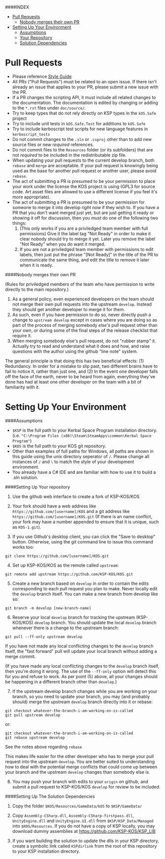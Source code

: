 ####INDEX
* [Pull Requests](#pull-requests)
  * [Nobody merges their own PR](#nobody-merges-their-own-pr)
* [Setting Up Your Environment](#setting-up-your-environment)
  * [Assumptions](#assumptions)
  * [Your Repository](#setting-up-your-repository)
  * [Solution Dependencies](#setting-up-the-solution-dependencies)

Pull Requests
=============

* Please reference [Style Guide](STYLEGUIDE.md)
* All PRs ("Pull Requests") must be related to an open issue.  If there isn't already
  an issue that applies to your PR, please submit a new issue with the PR.
* If a PR changes the scripting API, it must include all related changes to the documentation.
  The documentation is edited by changing or adding to the `*.rst` files under `doc/source/`.
* Try to keep types that do not rely directly on KSP types in the `kOS.Safe` project
* Try to include unit tests in `kOS.Safe.Test` for additions to `kOS.Safe`
* Try to include kerboscript test scripts for new language features in `kerboscript_tests`
* Do not commit changes to the `.sln` or `.csproj` other than to add new source
  files or new *required* references.
* Do not commit files to the `Resources` folder (or its subfolders) that are not
  *required* to be included in the redistributable zip file.
* When updating your pull requests to the current develop branch, both `rebase`
  and `merge` are acceptable.  If your pull request is knowingly being used as
  the base for another pull request or another user, please avoid `rebase`.
* The act of submitting a PR is presumed to be your permission to place your
  work under the license the KOS project is using (GPL3 for source code.
  Art asset files are allowed to use a different license if you feel it's more
  appropriate).
* The act of submitting a PR is presumed to be your permission for someone to
  merge it into develop *right now* if they wish to.  If you have a PR that you
  don't want merged just yet, but are just getting it ready or showing it off
  for discussion, then you *must* do one of the following two things:
  1. (This only works if you are a priviledged team member with full permissions)
     Give it the label tag "Not Ready" in order to make it clear nobody should
     try to merge it yet.  Later you remove the label "Not Ready" when you do
     want it merged.
  2. If you are not a priviledged team member with permissions to edit labels,
     then just put the phrase "[Not Ready]" in the title of the PR to
     communicate the same thing, and edit the title to remove it later when
     it is ready.

####Nobody merges their own PR

(Rules for priviledged members of the team who have permission to
write directly to the main repository.)

1. As a general policy, even experienced developers on the team should not
   merge their own pull requests into the upstream `develop`.  Instead they
   should get another developer to merge it for them.
2. As such, even if you have permission to do so, never directly push a
   change to `upstream develop` except in cases where you are doing so as
   part of the process of merging somebody *else's* pull request other than
   your own, or during some of the final steps of the release checklist
   that require it.
3. When merging somebody else's pull request, do not "rubber stamp" it.  Actually
   try to read and understand what it does and how, and raise questions with
   the author using the github "line note" system.

The general principle is that doing this has two beneficial effects:  (1) Redundancy.
In order for a mistake to slip past, two different brains have to fail to notice it,
rather than just one, and (2) In the event one developer falls off the face of
the earth, never to be heard from again, everything they've done has had at least
one other developer on the team with a bit of familiarity with it.


Setting Up Your Environment
===========================
####Assumptions
* `$KSP` is the full path to your Kerbal Space Program installation directory.
  (i.e. `"C:\Program Files (x86)\Steam\SteamApps\common\Kerbal Space Program"`)
* `$KOS` is the full path to your KOS git repository.
* Other than examples of full paths for Windows, all paths are shown in this
  guide using the unix directory seperator of `/`.  Please change all instances
  of `/` and `\` to match the style of your development environment.
* You already have a C# IDE and are familiar with how to use it to build a
  .sln solution.

####Setting Up Your repository
1. Use the github web interface to create a fork of KSP-KOS/KOS

2. Your fork should have a web address like `https://github.com/[username]/KOS`
  and a git address like `https://github.com/[username]/KOS.git` (If there is an
  name conflict, your fork may have a number appended to ensure that it is
  unique, such as `KOS-1.git`).

3. If you use Github's desktop client, you can click the "Save to desktop"
  button. Otherwise, using the git command line to issue this command
  works too:
  ```
  git clone https://github.com/[username]/KOS.git
  ```

4. Set up KSP-KOS/KOS as the remote called `upstream`:
  ```
  git remote add upstream https://github.com/KSP-KOS/KOS.git
  ```

5. Create a new branch based on `develop` in order to contain
   the edits corresponding to each pull request you plan to make.
   Never locally edit the `develop` branch itself.  You can make
   a new branch from develop like so:
  ```
  git branch -m develop [new-branch-name]
  ```

6. Reserve your local `develop` branch for tracking the upstream (KSP-KOS/KOS)
  `develop` branch.  You should update the local `develop` branch whenever there
  is a change to the upstream branch:
  ```
  git pull --ff-only upstream develop
  ```

  If you have not made any local conflicting changes to the `develop` branch
  itself, the "fast forward" pull will update your local branch without adding
  a merge commit.

  (If you have made any local conflicting changes to the `develop` branch itself,
  then you're doing it wrong.  The use of the `--ff-only` option will detect this
  for you and refuse to work.  As per point (5) above, all your changes should
  be happening in a different branch other than `develop`.)

7. If the upstream develop branch changes while you are working on your branch,
  so you need to update your branch, you may (and probably should) merge the
  upstream `develop` branch directly into it or rebase:
  ```
  git checkout whatever-the-branch-i-am-working-on-is-called
  git pull upstream develop
  ```

  or:
  ```
  git checkout whatever-the-branch-i-am-working-on-is-called
  git rebase upstream develop
  ```

  See the notes above regarding `rebase`

  This makes life easier for the other developer who has to merge your pull
  request into the upstream `develop`.  You are better suited to understanding
  how to deal with the potential merge conflicts that could come up between
  your branch and the upstream `develop` changes than somebody else is.

8. You may push your branch with edits to your `origin` on github, and submit a
  pull request to KSP-KOS/KOS `develop` for review to be included.

####Setting Up The Solution Dependencies
1. Copy the folder `$KOS/Resources/GameData/kOS` to `$KSP/GameData/`

2. Copy `Assembly-CSharp.dll`, `Assembly-CSharp-firstpass.dll`,
  `UnityEngine.dll` and `UnityEngine.UI.dll` from `$KSP/KSP_Data/Managed`
  into `$KOS/Resources`.  If you do not have a copy of KSP locally, you may
  download dummy assemblies at https://github.com/KSP-KOS/KSP_LIB

3. If you want building the solution to update the dlls in your KSP
   directory, create a symbolic link called `KSPdirlink` from the root
   of this repository to your KSP installation directory.
